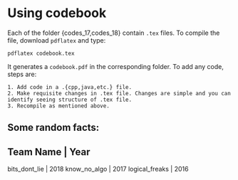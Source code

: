 # Using codebook

Each of the folder {codes_17,codes_18} contain `.tex` files. To compile the file, download `pdflatex` and type:

`pdflatex codebook.tex`

It generates a `codebook.pdf` in the corresponding folder. To add any code, steps are:
```
1. Add code in a .{cpp,java,etc.} file.
2. Make requisite changes in .tex file. Changes are simple and you can identify seeing structure of .tex file.
3. Recompile as mentioned above.
```

## Some random facts:

Team Name      | Year
---------------------
bits_dont_lie  | 2018
know_no_algo   | 2017
logical_freaks | 2016